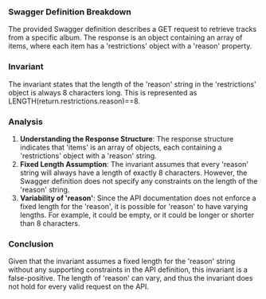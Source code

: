 ### Swagger Definition Breakdown
The provided Swagger definition describes a GET request to retrieve tracks from a specific album. The response is an object containing an array of items, where each item has a 'restrictions' object with a 'reason' property. 

### Invariant
The invariant states that the length of the 'reason' string in the 'restrictions' object is always 8 characters long. This is represented as LENGTH(return.restrictions.reason)==8.

### Analysis
1. **Understanding the Response Structure**: The response structure indicates that 'items' is an array of objects, each containing a 'restrictions' object with a 'reason' string. 
2. **Fixed Length Assumption**: The invariant assumes that every 'reason' string will always have a length of exactly 8 characters. However, the Swagger definition does not specify any constraints on the length of the 'reason' string. 
3. **Variability of 'reason'**: Since the API documentation does not enforce a fixed length for the 'reason', it is possible for 'reason' to have varying lengths. For example, it could be empty, or it could be longer or shorter than 8 characters. 

### Conclusion
Given that the invariant assumes a fixed length for the 'reason' string without any supporting constraints in the API definition, this invariant is a false-positive. The length of 'reason' can vary, and thus the invariant does not hold for every valid request on the API.
